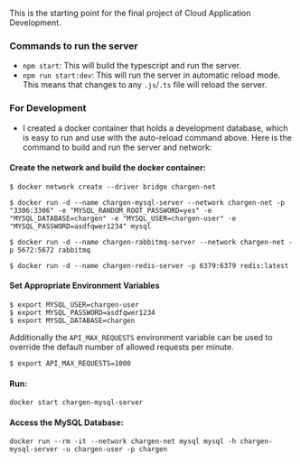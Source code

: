 This is the starting point for the final project of Cloud Application Development.

### Commands to run the server

* `npm start`: This will build the typescript and run the server.
* `npm run start:dev`: This will run the server in automatic reload mode. This means that changes to any `.js`/`.ts` file will reload the server.

### For Development

* I created a docker container that holds a development database, which is easy to run and use with the auto-reload command above. Here is the command to build and run the server and network:

#### Create the network and build the docker container:
```
$ docker network create --driver bridge chargen-net

$ docker run -d --name chargen-mysql-server --network chargen-net -p "3306:3306" -e "MYSQL_RANDOM_ROOT_PASSWORD=yes" -e "MYSQL_DATABASE=chargen" -e "MYSQL_USER=chargen-user" -e "MYSQL_PASSWORD=asdfqwer1234" mysql

$ docker run -d --name chargen-rabbitmq-server --network chargen-net -p 5672:5672 rabbitmq

$ docker run -d --name chargen-redis-server -p 6379:6379 redis:latest

```

#### Set Appropriate Environment Variables
```
$ export MYSQL_USER=chargen-user
$ export MYSQL_PASSWORD=asdfqwer1234
$ export MYSQL_DATABASE=chargen
```

Additionally the `API_MAX_REQUESTS` environment variable can be used to override the default number of allowed requests per minute.
```
$ export API_MAX_REQUESTS=1000
```

#### Run:
```
docker start chargen-mysql-server
```
#### Access the MySQL Database:
```
docker run --rm -it --network chargen-net mysql mysql -h chargen-mysql-server -u chargen-user -p chargen
```